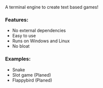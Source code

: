 A terminal engine to create text based games!

### Features:
- No external dependencies
- Easy to use
- Runs on Windows and Linux
- No bloat

### Examples:
- Snake
- Slot game (Planed)
- Flappybird (Planed)